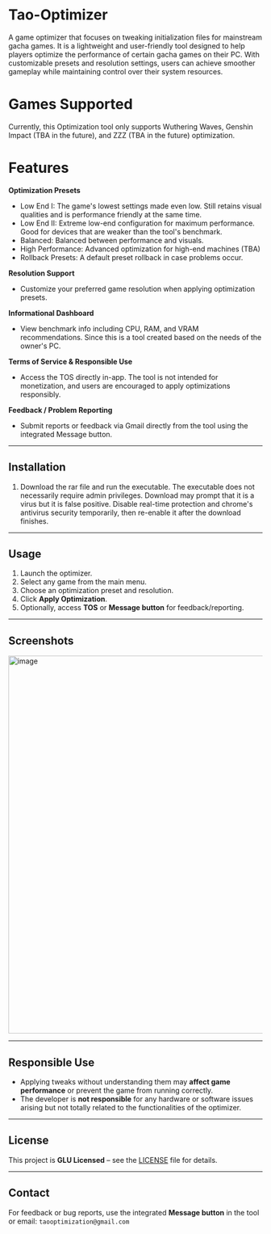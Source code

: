 # Tao-Optimizer
A game optimizer that focuses on tweaking initialization files for mainstream gacha games. It is a lightweight and user-friendly tool designed to help players optimize the performance of certain gacha games on their PC. With customizable presets and resolution settings, users can achieve smoother gameplay while maintaining control over their system resources.

# Games Supported
Currently, this Optimization tool only supports Wuthering Waves, Genshin Impact (TBA in the future), and ZZZ (TBA in the future) optimization. 


# Features

**Optimization Presets**

  * Low End I: The game's lowest settings made even low. Still retains visual qualities and is performance friendly at the same time.
  * Low End II: Extreme low-end configuration for maximum performance. Good for devices that are weaker than the tool's benchmark.
  * Balanced: Balanced between performance and visuals. 
  * High Performance: Advanced optimization for high-end machines (TBA)
  * Rollback Presets: A default preset rollback in case problems occur.

  **Resolution Support**
  * Customize your preferred game resolution when applying optimization presets.

  **Informational Dashboard**
  * View benchmark info including CPU, RAM, and VRAM recommendations. Since this is a tool created based on the needs of the owner's PC.

  **Terms of Service & Responsible Use**
  * Access the TOS directly in-app. The tool is not intended for monetization, and users are encouraged to apply optimizations responsibly.

  **Feedback / Problem Reporting**
  * Submit reports or feedback via Gmail directly from the tool using the integrated Message button.

---

## Installation

1. Download the rar file and run the executable. The executable does not necessarily require admin privileges. Download may prompt that it is a virus but it is false positive. Disable real-time protection and chrome's antivirus security temporarily, then re-enable it after the download finishes.

---

## Usage

1. Launch the optimizer.
2. Select any game from the main menu.
3. Choose an optimization preset and resolution.
4. Click **Apply Optimization**.
5. Optionally, access **TOS** or **Message button** for feedback/reporting.

---

## Screenshots

<img width="996" height="748" alt="image" src="https://github.com/user-attachments/assets/28f39966-168f-4790-8460-17f006760868" />


---

## Responsible Use

* Applying tweaks without understanding them may **affect game performance** or prevent the game from running correctly.
* The developer is **not responsible** for any hardware or software issues arising but not totally related to the functionalities of the optimizer.

---

## License

This project is **GLU Licensed** – see the [LICENSE](LICENSE) file for details.

---

## Contact

For feedback or bug reports, use the integrated **Message button** in the tool or email:
`taooptimization@gmail.com`
